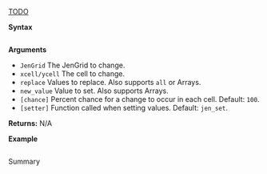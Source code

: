[TODO](TODO.md)

**Syntax**
```js

```

**Arguments**
- ``JenGrid`` The JenGrid to change.
- ``xcell/ycell`` The cell to change.
- ``replace`` Values to replace. Also supports ``all`` or Arrays.
- ``new_value`` Value to set. Also supports Arrays.
- `[chance]` Percent chance for a change to occur in each cell. Default: `100`.
- `[setter]` Function called when setting values. Default: ``jen_set``.

**Returns:** N/A

**Example**
```js

```

Summary